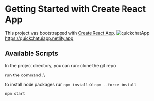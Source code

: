 # Getting Started with Create React App

This project was bootstrapped with [Create React App](https://github.com/facebook/create-react-app).
![quickchatApp](https://user-images.githubusercontent.com/33352985/197101228-4cfe7848-8c47-428a-9e2f-f48644613b16.png)
https://quickchatuiapp.netlify.app
## Available Scripts

In the project directory, you can run:
clone the git repo 

run the command .\

to install node packages run  `npm install`  or `npm --force install`
 
 `npm start`
